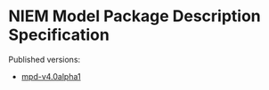 
# NIEM Model Package Description Specification

Published versions:

- [mpd-v4.0alpha1](mpd-v4.0alpha1)
